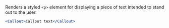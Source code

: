 Renders a styled `<p>` element for displaying a piece of text intended to stand out to the user.

```jsx
<Callout>Callout text</Callout>
```
